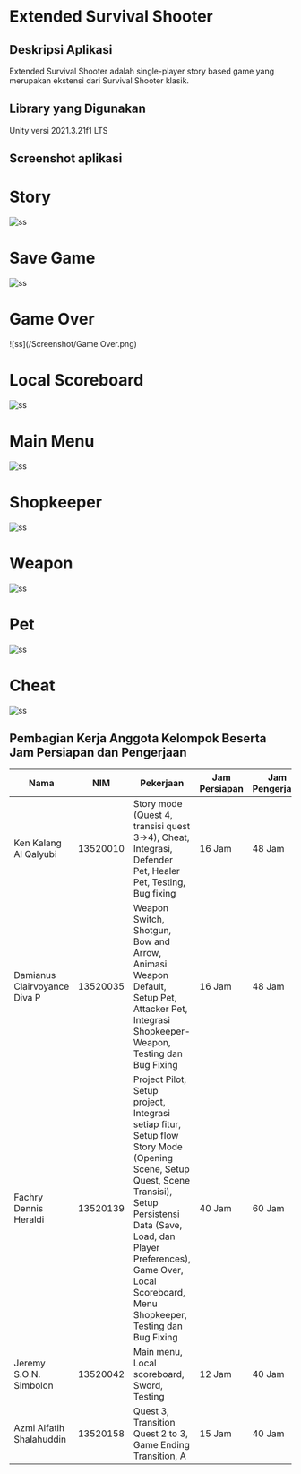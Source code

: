 # Extended Survival Shooter

## Deskripsi Aplikasi

Extended Survival Shooter adalah single-player story based game yang merupakan ekstensi dari Survival Shooter klasik.

## Library yang Digunakan

Unity versi 2021.3.21f1 LTS

## Screenshot aplikasi

# Story

![ss](/Screenshot/Story.png)

# Save Game

![ss](/Screenshot/Save.png)

# Game Over

![ss](/Screenshot/Game Over.png)

# Local Scoreboard

![ss](/Screenshot/ScoreBoard.png)

# Main Menu

![ss](/Screenshot/Menu.png)

# Shopkeeper

![ss](/Screenshot/Shop.png)

# Weapon

![ss](/Screenshot/Weapon.png)

# Pet

![ss](/Screenshot/Pet.png)

# Cheat

![ss](/Screenshot/Cheat.png)

## Pembagian Kerja Anggota Kelompok Beserta Jam Persiapan dan Pengerjaan

| Nama                         | NIM      | Pekerjaan                                                                                                                                                                                                                                                   | Jam Persiapan | Jam Pengerjaan |
| ---------------------------- | -------- |-------------------------------------------------------------------------------------------------------------------------------------------------------------------------------------------------------------------------------------------------------------|---------------|----------------|
| Ken Kalang Al Qalyubi        | 13520010 | Story mode (Quest 4, transisi quest 3->4), Cheat, Integrasi, Defender Pet, Healer Pet, Testing, Bug fixing                                                                                                                                                                                                                                                    | 16 Jam         | 48 Jam          |
| Damianus Clairvoyance Diva P | 13520035 | Weapon Switch, Shotgun, Bow and Arrow, Animasi Weapon Default, Setup Pet, Attacker Pet, Integrasi Shopkeeper-Weapon, Testing dan Bug Fixing                                                                                                                                                                                                                                                  | 16 Jam         | 48 Jam          |
| Fachry Dennis Heraldi        | 13520139 | Project Pilot, Setup project, Integrasi setiap fitur, Setup flow Story Mode (Opening Scene, Setup Quest, Scene Transisi), Setup Persistensi Data (Save, Load, dan Player Preferences), Game Over, Local Scoreboard, Menu Shopkeeper, Testing dan Bug Fixing | 40 Jam        | 60 Jam         |
| Jeremy S.O.N. Simbolon       | 13520042 | Main menu, Local scoreboard, Sword, Testing                                                                                                                                                                                                                 | 12 Jam        | 40 Jam         |
| Azmi Alfatih Shalahuddin     | 13520158 | Quest 3, Transition Quest 2 to 3, Game Ending Transition,  A                                                                                                                                                                                                                                                 | 15 Jam        | 40 Jam         |
